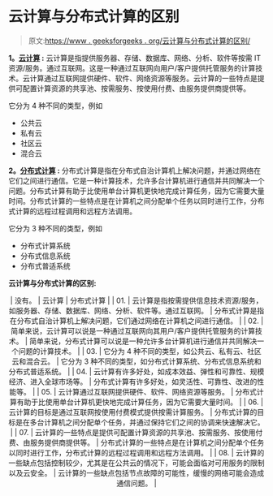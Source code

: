 # 云计算与分布式计算的区别

> 原文:[https://www . geeksforgeeks . org/云计算与分布式计算的区别/](https://www.geeksforgeeks.org/difference-between-cloud-computing-and-distributed-computing/)

**1。[云计算](https://www.geeksforgeeks.org/cloud-computing/) :**
云计算是指提供服务器、存储、数据库、网络、分析、软件等按需 IT 资源/服务。通过互联网。这是一种通过互联网向用户/客户提供托管服务的计算技术。云计算通过互联网提供硬件、软件、网络资源等服务。云计算的一些特点是提供可配置计算资源的共享池、按需服务、按使用付费、由服务提供商提供等。

它分为 4 种不同的类型，例如

*   公共云
*   私有云
*   社区云
*   混合云

**2。[分布式计算](https://www.geeksforgeeks.org/difference-between-parallel-computing-and-distributed-computing/) :**
分布式计算是指在分布式自治计算机上解决问题，并通过网络在它们之间进行通信。它是一种计算技术，允许多台计算机进行通信并共同解决一个问题。分布式计算有助于比使用单台计算机更快地完成计算任务，因为它需要大量时间。分布式计算的一些特点是在计算机之间分配单个任务以同时进行工作，分布式计算的远程过程调用和远程方法调用。

它分为 3 种不同的类型，例如

*   分布式计算系统
*   分布式信息系统
*   分布式普适系统

**云计算与分布式计算的区别:**

<center>

| 没有。 | 云计算 | 分布式计算 |
| 01. | 云计算是指按需提供信息技术资源/服务，如服务器、存储、数据库、网络、分析、软件等。通过互联网。 | 分布式计算是指在分布式自治计算机上解决问题，它们通过网络在计算机之间进行通信。 |
| 02. | 简单来说，云计算可以说是一种通过互联网向其用户/客户提供托管服务的计算技术。 | 简单来说，分布式计算可以说是一种允许多台计算机进行通信并共同解决一个问题的计算技术。 |
| 03. | 它分为 4 种不同的类型，如公共云、私有云、社区云和混合云。 | 它分为 3 种不同的类型，如分布式计算系统、分布式信息系统和分布式普适系统。 |
| 04. | 云计算有许多好处，如成本效益、弹性和可靠性、规模经济、进入全球市场等。 | 分布式计算有许多好处，如灵活性、可靠性、改进的性能等。 |
| 05. | 云计算通过互联网提供硬件、软件、网络资源等服务。 | 分布式计算有助于比使用单台计算机更快地完成计算任务，因为它需要大量时间。 |
| 06. | 云计算的目标是通过互联网按使用付费模式提供按需计算服务。 | 分布式计算的目标是在多台计算机之间分配单个任务，并通过保持它们之间的协调来快速解决它。 |
| 07. | 云计算的一些特点是提供可配置计算资源的共享池、按需服务、按使用付费、由服务提供商提供等。 | 分布式计算的一些特点是在计算机之间分配单个任务以同时进行工作，分布式计算的远程过程调用和远程方法调用。 |
| 08. | 云计算的一些缺点包括控制较少，尤其是在公共云的情况下，可能会面临对可用服务的限制以及云安全。 | 云计算的一些缺点包括节点故障的可能性，缓慢的网络可能会造成通信问题。 |

</center>